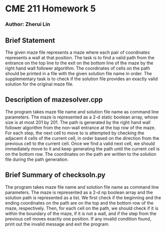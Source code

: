 # CME 211 Homework 5

### Author: Zherui Lin

## Brief Statement

The given maze file represents a maze where each pair of coordinates represents a wall at that position. The task is to find a valid path from the entrance on the top line to the exit on the bottom line of the maze by the right hand wall follower algorithm. The coordinates of cells on the path should be printed in a file with the given solution file name in order. The supplementary task is to check if the solution file provides an exactly valid solution for the original maze file.

## Description of mazesolver.cpp

The program takes maze file name and solution file name as command line parameters. The maze is represented as a 2-d static boolean array, whose size is at most 201 by 201. The path is generated by the right hand wall follower algorithm from the non-wall entrance at the top row of the maze. For each step, the next cell to move to is attempted by checking the adjacent 4 cells of the current cell, in order based on the direction from the previous cell to the current cell. Once we find a valid next cell, we should immediately move to it and keep generating the path until the current cell is on the bottom row. The coordinates on the path are written to the solution file during the path generation.

## Brief Summary of checksoln.py

The program takes maze file name and solution file name as command line parameters. The maze is represented as a 2-d np boolean array and the solution path is represented as a list. We first check if the beginning and the ending coordinates on the path are on the top and the bottom row of the maze, respectively. Then, for each cell on the path, we should check if it is within the boundary of the maze, if it is not a wall, and if the step from the previous cell moves exactly one position. If any invalid condition found, print out the invalid message and exit the program.